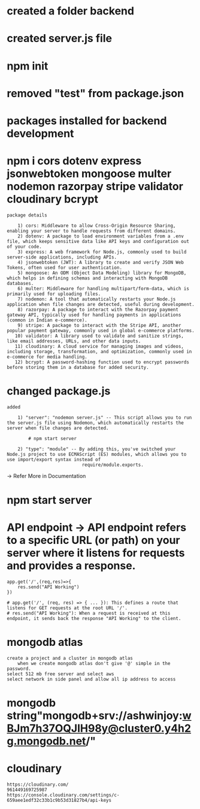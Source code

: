 # created a folder backend
# created server.js file 
# npm init
# removed "test" from package.json
# packages installed for backend development
# npm i cors dotenv express jsonwebtoken mongoose multer nodemon razorpay stripe validator cloudinary bcrypt
    package details
        
        1) cors: Middleware to allow Cross-Origin Resource Sharing, enabling your server to handle requests from different domains.
        2) dotenv: A package to load environment variables from a .env file, which keeps sensitive data like API keys and configuration out of your code.
        3) express: A web framework for Node.js, commonly used to build server-side applications, including APIs.
        4) jsonwebtoken (JWT): A library to create and verify JSON Web Tokens, often used for user authentication.
        5) mongoose: An ODM (Object Data Modeling) library for MongoDB, which helps in defining schemas and interacting with MongoDB databases.
        6) multer: Middleware for handling multipart/form-data, which is primarily used for uploading files.
        7) nodemon: A tool that automatically restarts your Node.js application when file changes are detected, useful during development.
        8) razorpay: A package to interact with the Razorpay payment gateway API, typically used for handling payments in applications (common in Indian e-commerce).
        9) stripe: A package to interact with the Stripe API, another popular payment gateway, commonly used in global e-commerce platforms.
       10) validator: A library used to validate and sanitize strings, like email addresses, URLs, and other data inputs.
       11) cloudinary: A cloud service for managing images and videos, including storage, transformation, and optimization, commonly used in e-commerce for media handling.
       12) bcrypt: A password-hashing function used to encrypt passwords before storing them in a database for added security.

# changed package.js
    added

        1) "server": "nodemon server.js" -- This script allows you to run the server.js file using Nodemon, which automatically restarts the server when file changes are detected.

            # npm start server

        2) "type": "module" -- By adding this, you've switched your Node.js project to use ECMAScript (ES) modules, which allows you to use import/export syntax instead of 
                                require/module.exports.

-> Refer More in Documentation

# npm start server

# API endpoint -> API endpoint refers to a specific URL (or path) on your server where it listens for requests and provides a  response.
    app.get('/',(req,res)=>{
        res.send("API Working")
    })

    # app.get('/', (req, res) => { ... }): This defines a route that listens for GET requests at the root URL '/'.
    # res.send("API Working"): When a request is received at this endpoint, it sends back the response "API Working" to the client.

# mongodb atlas
    create a project and a cluster in mongodb atlas
        when we create mongodb atlas don't give '@' simple in the password.
    select 512 mb free server and select aws
    select network in side panel and allow all ip address to access

# mongodb string"mongodb+srv://ashwinjoy:wBJm7h37OQJlH98y@cluster0.y4h2g.mongodb.net/"

# cloudinary 
    https://cloudinary.com/
    961449169725987
    https://console.cloudinary.com/settings/c-659aee1edf32c33b1c9b53d31827b4/api-keys